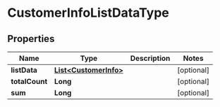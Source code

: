 

# CustomerInfoListDataType


## Properties

Name | Type | Description | Notes
------------ | ------------- | ------------- | -------------
**listData** | [**List&lt;CustomerInfo&gt;**](CustomerInfo.md) |  |  [optional]
**totalCount** | **Long** |  |  [optional]
**sum** | **Long** |  |  [optional]



